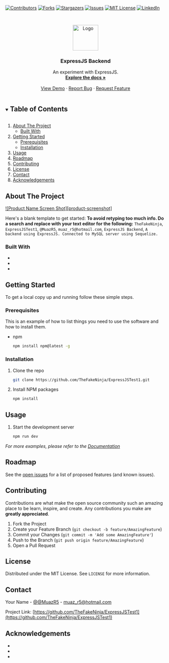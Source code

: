 <!--
*** Thanks for checking out the Best-README-Template. If you have a suggestion
*** that would make this better, please fork the repo and create a pull request
*** or simply open an issue with the tag "enhancement".
*** Thanks again! Now go create something AMAZING! :D
***
***
***
*** To avoid retyping too much info. Do a search and replace for the following:
*** TheFakeNinja, ExpressJSTest1, @MuazR5, muaz_r5@hotmail.com, ExpressJS Backend, A backend using ExpressJS. Connected to MySQL server using Sequelize.
-->

<!-- PROJECT SHIELDS -->
<!--
*** I'm using markdown "reference style" links for readability.
*** Reference links are enclosed in brackets [ ] instead of parentheses ( ).
*** See the bottom of this document for the declaration of the reference variables
*** for contributors-url, forks-url, etc. This is an optional, concise syntax you may use.
*** https://www.markdownguide.org/basic-syntax/#reference-style-links
-->

[![Contributors][contributors-shield]][contributors-url]
[![Forks][forks-shield]][forks-url]
[![Stargazers][stars-shield]][stars-url]
[![Issues][issues-shield]][issues-url]
[![MIT License][license-shield]][license-url]
[![LinkedIn][linkedin-shield]][linkedin-url]

<!-- PROJECT LOGO -->
<br />
<p align="center">
  <a href="https://github.com/TheFakeNinja/ExpressJSTest1">
    <img src="images/logo.png" alt="Logo" width="80" height="80">
  </a>

  <h3 align="center">ExpressJS Backend</h3>

  <p align="center">
    An experiment with ExpressJS.
    <br />
    <a href="https://github.com/TheFakeNinja/ExpressJSTest1"><strong>Explore the docs »</strong></a>
    <br />
    <br />
    <a href="https://github.com/TheFakeNinja/ExpressJSTest1">View Demo</a>
    ·
    <a href="https://github.com/TheFakeNinja/ExpressJSTest1/issues">Report Bug</a>
    ·
    <a href="https://github.com/TheFakeNinja/ExpressJSTest1/issues">Request Feature</a>
  </p>
</p>

<!-- TABLE OF CONTENTS -->
<details open="open">
  <summary><h2 style="display: inline-block">Table of Contents</h2></summary>
  <ol>
    <li>
      <a href="#about-the-project">About The Project</a>
      <ul>
        <li><a href="#built-with">Built With</a></li>
      </ul>
    </li>
    <li>
      <a href="#getting-started">Getting Started</a>
      <ul>
        <li><a href="#prerequisites">Prerequisites</a></li>
        <li><a href="#installation">Installation</a></li>
      </ul>
    </li>
    <li><a href="#usage">Usage</a></li>
    <li><a href="#roadmap">Roadmap</a></li>
    <li><a href="#contributing">Contributing</a></li>
    <li><a href="#license">License</a></li>
    <li><a href="#contact">Contact</a></li>
    <li><a href="#acknowledgements">Acknowledgements</a></li>
  </ol>
</details>

<!-- ABOUT THE PROJECT -->

## About The Project

[![Product Name Screen Shot][product-screenshot]](https://example.com)

Here's a blank template to get started:
**To avoid retyping too much info. Do a search and replace with your text editor for the following:**
`TheFakeNinja`, `ExpressJSTest1`, `@MuazR5`, `muaz_r5@hotmail.com`, `ExpressJS Backend`, `A backend using ExpressJS. Connected to MySQL server using Sequelize.`

### Built With

-   []()
-   []()
-   []()

<!-- GETTING STARTED -->

## Getting Started

To get a local copy up and running follow these simple steps.

### Prerequisites

This is an example of how to list things you need to use the software and how to install them.

-   npm
    ```sh
    npm install npm@latest -g
    ```

### Installation

1. Clone the repo
    ```sh
    git clone https://github.com/TheFakeNinja/ExpressJSTest1.git
    ```
2. Install NPM packages
    ```sh
    npm install
    ```

<!-- USAGE EXAMPLES -->

## Usage

1. Start the development server
    ```sh
    npm run dev
    ```

_For more examples, please refer to the [Documentation](https://example.com)_

<!-- ROADMAP -->

## Roadmap

See the [open issues](https://github.com/TheFakeNinja/ExpressJSTest1/issues) for a list of proposed features (and known issues).

<!-- CONTRIBUTING -->

## Contributing

Contributions are what make the open source community such an amazing place to be learn, inspire, and create. Any contributions you make are **greatly appreciated**.

1. Fork the Project
2. Create your Feature Branch (`git checkout -b feature/AmazingFeature`)
3. Commit your Changes (`git commit -m 'Add some AmazingFeature'`)
4. Push to the Branch (`git push origin feature/AmazingFeature`)
5. Open a Pull Request

<!-- LICENSE -->

## License

Distributed under the MIT License. See `LICENSE` for more information.

<!-- CONTACT -->

## Contact

Your Name - [@@MuazR5](https://twitter.com/@MuazR5) - muaz_r5@hotmail.com

Project Link: [https://github.com/TheFakeNinja/ExpressJSTest1](https://github.com/TheFakeNinja/ExpressJSTest1)

<!-- ACKNOWLEDGEMENTS -->

## Acknowledgements

-   []()
-   []()
-   []()

<!-- MARKDOWN LINKS & IMAGES -->
<!-- https://www.markdownguide.org/basic-syntax/#reference-style-links -->

[contributors-shield]: https://img.shields.io/github/contributors/TheFakeNinja/ExpressJSTest1.svg?style=for-the-badge
[contributors-url]: https://github.com/TheFakeNinja/ExpressJSTest1/graphs/contributors
[forks-shield]: https://img.shields.io/github/forks/TheFakeNinja/ExpressJSTest1.svg?style=for-the-badge
[forks-url]: https://github.com/TheFakeNinja/ExpressJSTest1/network/members
[stars-shield]: https://img.shields.io/github/stars/TheFakeNinja/ExpressJSTest1.svg?style=for-the-badge
[stars-url]: https://github.com/TheFakeNinja/ExpressJSTest1/stargazers
[issues-shield]: https://img.shields.io/github/issues/TheFakeNinja/ExpressJSTest1.svg?style=for-the-badge
[issues-url]: https://github.com/TheFakeNinja/ExpressJSTest1/issues
[license-shield]: https://img.shields.io/github/license/TheFakeNinja/ExpressJSTest1.svg?style=for-the-badge
[license-url]: https://github.com/TheFakeNinja/ExpressJSTest1/blob/master/LICENSE.txt
[linkedin-shield]: https://img.shields.io/badge/-LinkedIn-black.svg?style=for-the-badge&logo=linkedin&colorB=555
[linkedin-url]: https://linkedin.com/in/TheFakeNinja
